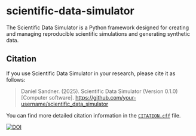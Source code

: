 # scientific-data-simulator
The Scientific Data Simulator is a Python framework designed for creating and managing reproducible scientific simulations and generating synthetic data. 


## Citation

If you use Scientific Data Simulator in your research, please cite it as follows:

> Daniel Sandner. (2025). Scientific Data Simulator (Version 0.1.0) [Computer software].  https://github.com/your-username/scientific_data_simulator

You can find more detailed citation information in the [`CITATION.cff`](CITATION.cff) file.

[![DOI](https://zenodo.org/badge/DOI/10.5281/zenodo.XXXXXXX.svg)](https://doi.org/10.5281/zenodo.XXXXXXX)  <!-- Add this after you get a DOI -->
